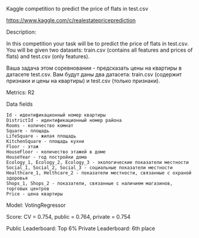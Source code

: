 Kaggle competition to predict the price of flats in test.csv

https://www.kaggle.com/c/realestatepriceprediction

Description:

In this competition your task will be to predict the price of flats in test.csv. You will be given two datasets: train.csv (contains all features and prices of flats) and test.csv (only features).

Ваша задача этом соревновании - предсказать цены на квартиры в датасете test.csv. Вам будут даны два датасета: train.csv (содержит признаки и цены на квартиры) и test.csv (только признаки).

Metrics: R2

Data fields

    Id - идентификационный номер квартиры
    DistrictId - идентификационный номер района
    Rooms - количество комнат
    Square - площадь
    LifeSquare - жилая площадь
    KitchenSquare - площадь кухни
    Floor - этаж
    HouseFloor - количество этажей в доме
    HouseYear - год постройки дома
    Ecology_1, Ecology_2, Ecology_3 - экологические показатели местности
    Social_1, Social_2, Social_3 - социальные показатели местности
    Healthcare_1, Helthcare_2 - показатели местности, связанные с охраной здоровья
    Shops_1, Shops_2 - показатели, связанные с наличием магазинов, торговых центров
    Price - цена квартиры 

Model: VotingRegressor

Score: CV = 0.754, public = 0.764, private = 0.754

Public Leaderboard: Top 6%
Private Leaderboard: 6th place
